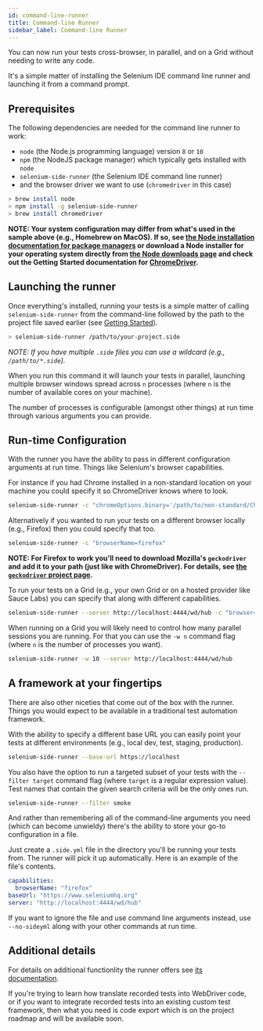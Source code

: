 ```yaml
---
id: command-line-runner
title: Command-line Runner
sidebar_label: Command-line Runner
---
```


You can now run your tests cross-browser, in parallel, and on a Grid without needing to write any code.

It's a simple matter of installing the Selenium IDE command line runner and launching it from a command prompt.

## Prerequisites

The following dependencies are needed for the command line runner to work:

- `node` (the Node.js programming language) version `8` or `10`
- `npm` (the NodeJS package manager) which typically gets installed with `node`
- `selenium-side-runner` (the Selenium IDE command line runner)
- and the browser driver we want to use (`chromedriver` in this case)

```sh
> brew install node
> npm install -g selenium-side-runner
> brew install chromedriver
```

__NOTE: Your system configuration may differ from what's used in the sample above (e.g., Homebrew on MacOS). If so, see [the Node installation documentation for package managers](https://nodejs.org/en/download/package-manager/) or download a Node installer for your operating system directly from [the Node downloads page](https://nodejs.org/en/download/) and check out the Getting Started documentation for [ChromeDriver](http://chromedriver.chromium.org/getting-started).__

## Launching the runner

Once everything's installed, running your tests is a simple matter of calling `selenium-side-runner` from the command-line followed by the path to the project file saved earlier (see [Getting Started](getting-started.md#save-your-work)).

```sh
> selenium-side-runner /path/to/your-project.side
```

_NOTE: If you have multiple `.side` files you can use a wildcard (e.g., `/path/to/*.side`)._

When you run this command it will launch your tests in parallel, launching multiple browser windows spread across `n` processes (where `n` is the number of available cores on your machine).

The number of processes is configurable (amongst other things) at run time through various arguments you can provide.

## Run-time Configuration

With the runner you have the ability to pass in different configuration arguments at run time. Things like Selenium's browser capabilities.

For instance if you had Chrome installed in a non-standard location on your machine you could specify it so ChromeDriver knows where to look.

```sh
selenium-side-runner -c "chromeOptions.binary='/path/to/non-standard/Chrome/install'"
```

Alternatively if you wanted to run your tests on a different browser locally (e.g., Firefox) then you could specify that too.

```sh
selenium-side-runner -c "browserName=firefox"
```

__NOTE: For Firefox to work you'll need to download Mozilla's `geckodriver` and add it to your path (just like with ChromeDriver). For details, see [the `geckodriver` project page](https://github.com/mozilla/geckodriver/#usage).__

To run your tests on a Grid (e.g., your own Grid or on a hosted provider like Sauce Labs) you can specify that along with different capabilities.

```sh
selenium-side-runner --server http://localhost:4444/wd/hub -c "browser=chrome platform=MAC"
```

When running on a Grid you will likely need to control how many parallel sessions you are running. For that you can use the `-w n` command flag (where `n` is the number of processes you want).

```sh
selenium-side-runner -w 10 --server http://localhost:4444/wd/hub
```

## A framework at your fingertips

There are also other niceties that come out of the box with the runner. Things you would expect to be available in a traditional test automation framework.

With the ability to specify a different base URL you can easily point your tests at different environments (e.g., local dev, test, staging, production).

```sh
selenium-side-runner --base-url https://localhost
```

You also have the option to run a targeted subset of your tests with the `--filter target` command flag (where `target` is a regular expression value). Test names that contain the given search criteria will be the only ones run.

```sh
selenium-side-runner --filter smoke
```

And rather than remembering all of the command-line arguments you need (which can become unwieldy) there's the ability to store your go-to configuration in a file.

Just create a `.side.yml` file in the directory you'll be running your tests from. The runner will pick it up automatically. Here is an example of the file's contents.

```yaml
capabilities:
  browserName: "firefox"
baseUrl: "https://www.seleniumhq.org"
server: "http://localhost:4444/wd/hub"
```

If you want to ignore the file and use command line arguments instead, use `--no-sideyml` along with your other commands at run time.

## Additional details

For details on additional functionlity the runner offers see [its documentation](https://github.com/SeleniumHQ/selenium-ide/blob/master/packages/selenium-side-runner/README.md).

If you're trying to learn how translate recorded tests into WebDriver code, or if you want to integrate recorded tests into an existing custom test framework, then what you need is code export which is on the project roadmap and will be available soon.
